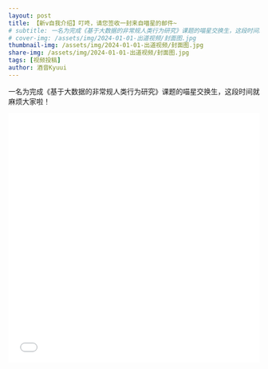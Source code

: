 ```yaml
---
layout: post
title: 【新v自我介绍】叮咚，请您签收一封来自喵星的邮件~
# subtitle: 一名为完成《基于大数据的非常规人类行为研究》课题的喵星交换生，这段时间就麻烦大家啦！
# cover-img: /assets/img/2024-01-01-出道视频/封面图.jpg
thumbnail-img: /assets/img/2024-01-01-出道视频/封面图.jpg
share-img: /assets/img/2024-01-01-出道视频/封面图.jpg
tags: [视频投稿]
author: 酒音Kyuui
---
```


一名为完成《基于大数据的非常规人类行为研究》课题的喵星交换生，这段时间就麻烦大家啦！

<iframe src="///player.bilibili.com/player.html?aid=965714483&bvid=BV1Tp4y1d7Xm&cid=1390217938&p=1&high_quality=1&danmaku=0" allowfullscreen="allowfullscreen" width="100%" height="500" scrolling="no" frameborder="0" sandbox="allow-top-navigation allow-same-origin allow-forms allow-scripts"> </iframe>
